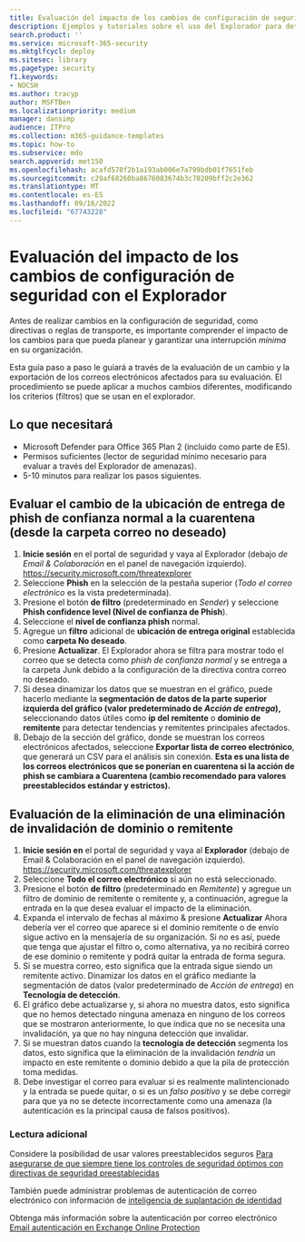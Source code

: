 ```yaml
---
title: Evaluación del impacto de los cambios de configuración de seguridad con el Explorador
description: Ejemplos y tutoriales sobre el uso del Explorador para determinar el impacto de un cambio de control de seguridad (configuración) en Microsoft Defender para Office 365
search.product: ''
ms.service: microsoft-365-security
ms.mktglfcycl: deploy
ms.sitesec: library
ms.pagetype: security
f1.keywords:
- NOCSH
ms.author: tracyp
author: MSFTBen
ms.localizationpriority: medium
manager: dansimp
audience: ITPro
ms.collection: m365-guidance-templates
ms.topic: how-to
ms.subservice: mdo
search.appverid: met150
ms.openlocfilehash: acafd578f2b1a193ab006e7a799bdb01f7651feb
ms.sourcegitcommit: c29af68260ba8676083674b3c70209bff2c2e362
ms.translationtype: MT
ms.contentlocale: es-ES
ms.lasthandoff: 09/16/2022
ms.locfileid: "67743228"
---
```

# <a name="assess-the-impact-of-security-configuration-changes-with-explorer"></a>Evaluación del impacto de los cambios de configuración de seguridad con el Explorador

Antes de realizar cambios en la configuración de seguridad, como directivas o reglas de transporte, es importante comprender el impacto de los cambios para que pueda planear y garantizar una interrupción *mínima* en su organización.

Esta guía paso a paso le guiará a través de la evaluación de un cambio y la exportación de los correos electrónicos afectados para su evaluación. El procedimiento se puede aplicar a muchos cambios diferentes, modificando los criterios (filtros) que se usan en el explorador.

## <a name="what-youll-need"></a>Lo que necesitará

- Microsoft Defender para Office 365 Plan 2 (incluido como parte de E5).
- Permisos suficientes (lector de seguridad mínimo necesario para evaluar a través del Explorador de amenazas).
- 5-10 minutos para realizar los pasos siguientes.

## <a name="assess-changing-normal-confidence-phish-delivery-location-to-quarantine-from-the-junk-email-folder"></a>Evaluar el cambio de la ubicación de entrega de phish de confianza normal a la cuarentena (desde la carpeta correo no deseado)

1. **Inicie sesión** en el portal de seguridad y vaya al Explorador (debajo *de Email & Colaboración* en el panel de navegación izquierdo). <https://security.microsoft.com/threatexplorer>
1. Seleccione **Phish** en la selección de la pestaña superior (*Todo el correo electrónico* es la vista predeterminada).
1. Presione el botón **de filtro** (predeterminado en *Sender*) y seleccione **Phish confidence level (Nivel de confianza de Phish**).
1. Seleccione el **nivel de confianza phish** normal.
1. Agregue un **filtro** adicional de **ubicación de entrega original** establecida como **carpeta No deseado**.
1. Presione **Actualizar**. El Explorador ahora se filtra para mostrar todo el correo que se detecta como *phish de confianza normal* y se entrega a la carpeta Junk debido a la configuración de la directiva contra correo no deseado.
1. Si desea dinamizar los datos que se muestran en el gráfico, puede hacerlo mediante la **segmentación de datos de la parte superior izquierda del gráfico (valor predeterminado de *Acción de entrega*),** seleccionando datos útiles como **ip del remitente** o **dominio de remitente** para detectar tendencias y remitentes principales afectados.
1. Debajo de la sección del gráfico, donde se muestran los correos electrónicos afectados, seleccione **Exportar lista de correo electrónico**, que generará un CSV para el análisis sin conexión. **Esta es una lista de los correos electrónicos que se ponerían en cuarentena si la acción de phish se cambiara a Cuarentena (cambio recomendado para valores preestablecidos estándar y estrictos).**

## <a name="assess-removing-a-sender--domain-override-removal"></a>Evaluación de la eliminación de una eliminación de invalidación de dominio o remitente

1. **Inicie sesión en** el portal de seguridad y vaya al **Explorador** (debajo de Email & Colaboración en el panel de navegación izquierdo). <https://security.microsoft.com/threatexplorer>
1. Seleccione **Todo el correo electrónico** si aún no está seleccionado.
1. Presione el botón **de filtro** (predeterminado en *Remitente*) y agregue un filtro de dominio de remitente o remitente y, a continuación, agregue la entrada en la que desea evaluar el impacto de la eliminación.
1. Expanda el intervalo de fechas al máximo & presione **Actualizar** Ahora debería ver el correo que aparece si el dominio remitente o de envío sigue activo en la mensajería de su organización. Si *no* es así, puede que tenga que ajustar el filtro o, como alternativa, ya no recibirá correo de ese dominio o remitente y podrá quitar la entrada de forma segura.
1. Si se muestra correo, esto significa que la entrada sigue siendo un remitente activo. Dinamizar los datos en el gráfico mediante la segmentación de datos (valor predeterminado de *Acción de entrega*) en **Tecnología de detección**.
1. El gráfico debe actualizarse y, si ahora no muestra datos, esto significa que no hemos detectado ninguna amenaza en ninguno de los correos que se mostraron anteriormente, lo que indica que no se necesita una invalidación, ya que no hay ninguna detección que invalidar.
1. Si se muestran datos cuando la **tecnología de detección** segmenta los datos, esto significa que la eliminación de la invalidación *tendría* un impacto en este remitente o dominio debido a que la pila de protección toma medidas.
1. Debe investigar el correo para evaluar si es realmente malintencionado y la entrada se puede quitar, o si es un *falso positivo* y se debe corregir para que ya no se detecte incorrectamente como una amenaza (la autenticación es la principal causa de falsos positivos).

### <a name="further-reading"></a>Lectura adicional

Considere la posibilidad de usar valores preestablecidos seguros [Para asegurarse de que siempre tiene los controles de seguridad óptimos con directivas de seguridad preestablecidas](/microsoft-365/security/office-365-security/step-by-step-guides/ensuring-you-always-have-the-optimal-security-controls-with-preset-security-policies)

También puede administrar problemas de autenticación de correo electrónico con información de [inteligencia de suplantación de identidad](/microsoft-365/security/office-365-security/learn-about-spoof-intelligence)

Obtenga más información sobre la autenticación por correo electrónico [Email autenticación en Exchange Online Protection](/microsoft-365/security/office-365-security/email-validation-and-authentication)
